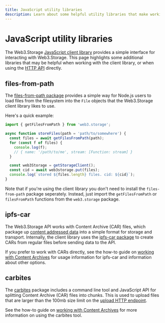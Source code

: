 ```yaml
---
title: JavaScript utility libraries
description: Learn about some helpful utility libraries that make working with Web3.Storage easier.
---
```


# JavaScript utility libraries

The Web3.Storage [JavaScript client library](./js-client-library.md) provides a simple interface for interacting with Web3.Storage. This page highlights some additional libraries that may be helpful when working with the client library, or when using the [HTTP API][reference-http-api] directly.

## files-from-path

The [files-from-path package][files-from-path] provides a simple way for Node.js users to load files from the filesystem into the `File` objects that the Web3.Storage client library likes to use.

Here's a quick example:

```js
import { getFilesFromPath } from 'web3.storage';

async function storeFiles(path = 'path/to/somewhere') {
  const files = await getFilesFromPath(path);
  for (const f of files) {
    console.log(f);
    // { name: '/path/to/me', stream: [Function: stream] }
  }

  const web3Storage = getStorageClient();
  const cid = await web3storage.put(files);
  console.log(`stored ${files.length} files. cid: ${cid}`);
}
```

Note that if you're using the client library you don't need to install the `files-from-path` package seperately. Instead, just import the `getFilesFromPath` or `filesFromPath` functions from the `web3.storage` package.

## ipfs-car

The Web3.Storage API works with Content Archive (CAR) files, which package up [content addressed data][concepts-content-addressing] into a simple format for storage and transport. Internally, the client library uses the [ipfs-car package][ipfs-car] to create CARs from regular files before sending data to the API.

If you prefer to work with CARs directly, see the how-to guide on [working with Content Archives][howto-car] for usage information for ipfs-car and information about other options.

## carbites

The [carbites](https://github.com/nftstorage/carbites) package includes a command line tool and JavaScript API for splitting Content Archive (CAR) files into chunks. This is used to upload files that are larger than the 100mb size limit on the [upload HTTP endpoint][reference-http-post-car].

See the how-to guide on [working with Content Archives][howto-car] for more information on using the carbites tool.

[concepts-content-addressing]: ../concepts/content-addressing.md
[reference-http-api]: ../http-api/
[reference-http-post-car]: ../http-api/#operation/post-car
[howto-car]: ../how-tos/work-with-car-files.md
[files-from-path]: https://github.com/web3-storage/files-from-path
[ipfs-car]: https://github.com/web3-storage/ipfs-car
